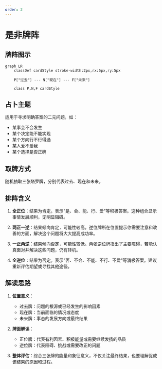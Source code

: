 ```yaml
---
order: 2
---
```


# 是非牌阵

## 牌阵图示

```mermaid
graph LR
    classDef cardStyle stroke-width:2px,rx:5px,ry:5px
    
    P["过去"] --- N["现在"] --- F["未来"]
    
    class P,N,F cardStyle
```

## 占卜主题
适用于寻求明确答案的二元问题，如：
- 某事会不会发生
- 某个决定能不能实现
- 某个方向行不行得通
- 某人爱不爱我
- 某个选择是否正确

## 取牌方式
随机抽取三张塔罗牌，分别代表过去、现在和未来。

## 排阵含义
1. **全正位**：结果为肯定。表示"是、会、能、行、爱"等积极答案。这种组合显示事情发展顺利，无明显阻碍。

2. **两正一逆**：结果倾向肯定，可能性较高。逆位牌所在位置提示你需要注意和改善的方面，解决这个问题将大大提高成功率。

3. **一正两逆**：结果倾向否定，可能性较低。两张逆位牌指出了主要障碍，若能认真面对并解决这些问题，仍有转机。

4. **全逆位**：结果为否定。表示"否、不会、不能、不行、不爱"等消极答案。建议重新评估期望或寻找其他途径。

## 解读思路

1. **位置意义**：
   - 过去牌：问题的根源或已经发生的影响因素
   - 现在牌：当前面临的情况或态度
   - 未来牌：事态的发展方向或最终结果

2. **牌面解读**：
   - 正位牌：代表有利因素、积极能量或需要继续发扬的品质
   - 逆位牌：代表阻碍、挑战或需要改正的问题

3. **整体评估**：综合三张牌的能量和象征意义，不仅关注最终结果，也要理解促成该结果的原因和过程。